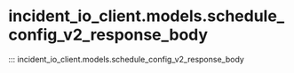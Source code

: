 # incident_io_client.models.schedule_config_v2_response_body

::: incident_io_client.models.schedule_config_v2_response_body